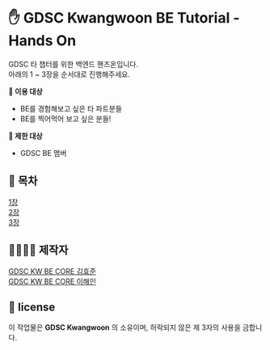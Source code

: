 # ✋ GDSC Kwangwoon BE Tutorial - Hands On


GDSC 타 챕터를 위한 백엔드 핸즈온입니다.  
아래의 1 ~ 3장을 순서대로 진행해주세요.

**🙆 이용 대상**<br>
- BE를 경험해보고 싶은 타 파트분들
- BE를 찍어먹어 보고 싶은 분들!

  
**🙅 제한 대상**
  - GDSC BE 맴버

## 🧾 목차

[1장](./readme/page1.md)  
[2장](./readme/page2.md)  
[3장](./readme/page3.md)


## 🙋‍♂️🙋‍♀️ 제작자

[GDSC KW BE CORE 김효준](https://github.com/khyojun)
<br>
[GDSC KW BE CORE 이해인](https://github.com/saranghein)


## 📃 license

이 작업물은 **GDSC Kwangwoon** 의 소유이며, 허락되지 않은 제 3자의 사용을 금합니다.

